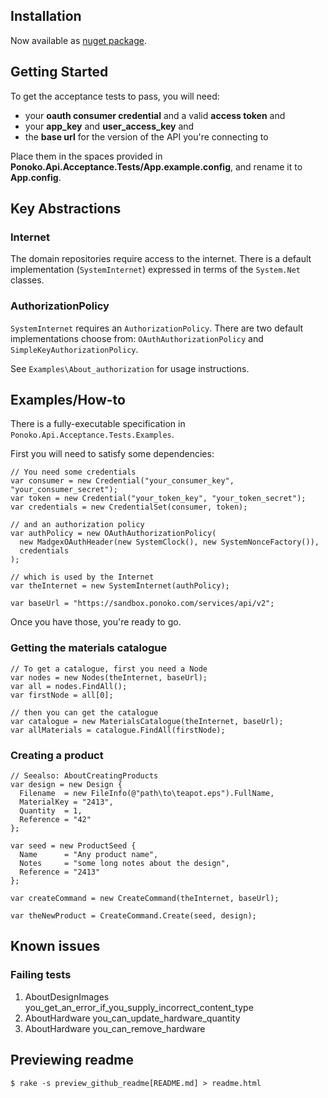 ## Installation

Now available as [nuget package](https://nuget.org/packages/Ponoko.Net).

## Getting Started

To get the acceptance tests to pass, you will need: 

* your **oauth consumer credential** and a valid **access token** and
* your **app_key** and **user_access_key** and
* the **base url** for the version of the API you're connecting to

Place them in the spaces provided in __Ponoko.Api.Acceptance.Tests/App.example.config__, and rename it to __App.config__.

## Key Abstractions

### Internet
The domain repositories require access to the internet. 
There is a default implementation (`SystemInternet`) expressed in terms of the `System.Net` classes.

### AuthorizationPolicy
`SystemInternet` requires an `AuthorizationPolicy`. 
There are two default implementations choose from: `OAuthAuthorizationPolicy` and `SimpleKeyAuthorizationPolicy`.

See `Examples\About_authorization` for usage instructions.

## Examples/How-to

There is a fully-executable specification in `Ponoko.Api.Acceptance.Tests.Examples`.

First you will need to satisfy some dependencies: 

	// You need some credentials 
	var consumer = new Credential("your_consumer_key", "your_consumer_secret");
	var token = new Credential("your_token_key", "your_token_secret");
	var credentials = new CredentialSet(consumer, token);
	
	// and an authorization policy
	var authPolicy = new OAuthAuthorizationPolicy(
	  new MadgexOAuthHeader(new SystemClock(), new SystemNonceFactory()),
	  credentials
	);

	// which is used by the Internet
	var theInternet = new SystemInternet(authPolicy);
	
	var baseUrl = "https://sandbox.ponoko.com/services/api/v2";
	
Once you have those, you're ready to go.

### Getting the materials catalogue
	
	// To get a catalogue, first you need a Node			
	var nodes = new Nodes(theInternet, baseUrl);
	var all = nodes.FindAll();
	var firstNode = all[0];
	
	// then you can get the catalogue
	var catalogue = new MaterialsCatalogue(theInternet, baseUrl);
	var allMaterials = catalogue.FindAll(firstNode);			      

### Creating a product

	// Seealso: AboutCreatingProducts
	var design = new Design {
	  Filename	= new FileInfo(@"path\to\teapot.eps").FullName,
	  MaterialKey = "2413",
	  Quantity	= 1,
	  Reference	= "42"
	};
	
	var seed = new ProductSeed {
	  Name		= "Any product name",
	  Notes		= "some long notes about the design",
	  Reference	= "2413"
	};
	
	var createCommand = new CreateCommand(theInternet, baseUrl);
	
	var theNewProduct = CreateCommand.Create(seed, design);
	
## Known issues

### Failing tests

1. AboutDesignImages you_get_an_error_if_you_supply_incorrect_content_type
1. AboutHardware you_can_update_hardware_quantity
1. AboutHardware you_can_remove_hardware

## Previewing readme

    $ rake -s preview_github_readme[README.md] > readme.html